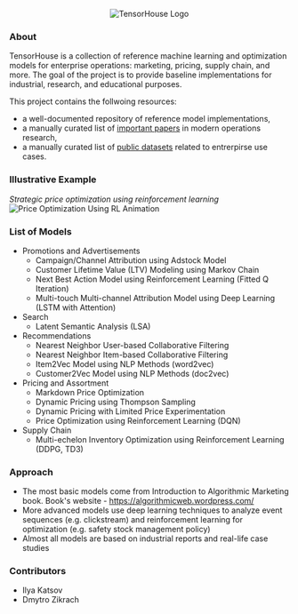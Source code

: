 <p align="center">
  <img src="https://github.com/ikatsov/algorithmic-marketing-examples/blob/master/resources/logo-2000x436px-gr.png" title="TensorHouse Logo">
</p>

### About
TensorHouse is a collection of reference machine learning and optimization models for enterprise operations: marketing, pricing, supply chain, and more. The goal of the project is to provide baseline implementations for industrial, research, and educational purposes.

This project contains the follwoing resources:
* a well-documented repository of reference model implementations, 
* a manually curated list of [important papers](https://github.com/ikatsov/tensor-house/blob/master/resources/papers.md) in modern operations research,
* a manually curated list of [public datasets](https://github.com/ikatsov/tensor-house/blob/master/resources/datasets.md) related to entrerpirse use cases.

### Illustrative Example 
*Strategic price optimization using reinforcement learning*
![Price Optimization Using RL Animation](https://github.com/ikatsov/algorithmic-marketing-examples/blob/master/resources/hilo-pricing-dqn-training-animation.gif)

### List of Models 

* Promotions and Advertisements
   * Campaign/Channel Attribution using Adstock Model
   * Customer Lifetime Value (LTV) Modeling using Markov Chain
   * Next Best Action Model using Reinforcement Learning (Fitted Q Iteration)
   * Multi-touch Multi-channel Attribution Model using Deep Learning (LSTM with Attention)
* Search
   * Latent Semantic Analysis (LSA)
* Recommendations
   * Nearest Neighbor User-based Collaborative Filtering
   * Nearest Neighbor Item-based Collaborative Filtering
   * Item2Vec Model using NLP Methods (word2vec)
   * Customer2Vec Model using NLP Methods (doc2vec)
* Pricing and Assortment
  * Markdown Price Optimization
  * Dynamic Pricing using Thompson Sampling
  * Dynamic Pricing with Limited Price Experimentation
  * Price Optimization using Reinforcement Learning (DQN)
* Supply Chain
  * Multi-echelon Inventory Optimization using Reinforcement Learning (DDPG, TD3)

### Approach
* The most basic models come from Introduction to Algorithmic Marketing book. Book's website - https://algorithmicweb.wordpress.com/
* More advanced models use deep learning techniques to analyze event sequences (e.g. clickstream) and reinforcement learning for optimization (e.g. safety stock management policy)
* Almost all models are based on industrial reports and real-life case studies

### Contributors
* Ilya Katsov
* Dmytro Zikrach 
